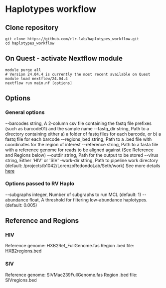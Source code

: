 # Haplotypes workflow

## Clone repository

```shell
git clone https://github.com/rlr-lab/haplotypes_workflow.git
cd haplotypes_workflow
```

## On Quest - activate Nextflow module

```shell
module purge all
# Version 24.04.4 is currently the most recent available on Quest
module load nextflow/24.04.4
nextflow run main.nf [options]
```

## Options

### General options

--barcodes    string, A 2-column csv file containing the fastq file prefixes (such as barcode01) and the sample name
--fastq_dir   string, Path to a directory containing either a) a folder of fastq files for each barcode, or b) a fastq file for each barcode
--regions_bed string, Path to a .bed file with coordinates for the region of interest
--reference   string, Path to a fasta file with a reference genome for reads to be aligned against (See Reference and Regions below)
--outdir      string, Path for the output to be stored
--virus       string, Either 'HIV' or 'SIV'
-work-dir     string, Path to pipeline work directory (default: /projects/b1042/LorenzoRedondoLab/Seth/work)
See more details [here](https://www.nextflow.io/docs/latest/cli.html#pipeline-parameters)

### Options passed to RV Haplo

--subgraphs   integer, Number of subgraphs to run MCL (default: 1)
--abundance   float, A threshold for filtering low-abundance haplotypes. (default: 0.005)

## Reference and Regions

### HIV

Reference genome: HXB2Ref_FullGenome.fas
Region .bed file: HXB2regions.bed

### SIV

Reference genome: SIVMac239FullGenome.fas
Region .bed file: SIVregions.bed
